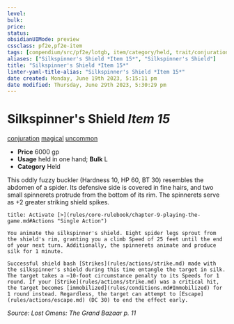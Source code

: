 ```yaml
---
level:
bulk:
price:
status:
obsidianUIMode: preview
cssclass: pf2e,pf2e-item
tags: [compendium/src/pf2e/lotgb, item/category/held, trait/conjuration, trait/magical, trait/uncommon]
aliases: ["Silkspinner's Shield *Item 15*", "Silkspinner's Shield"]
title: "Silkspinner's Shield *Item 15*"
linter-yaml-title-alias: "Silkspinner's Shield *Item 15*"
date created: Monday, June 19th 2023, 5:15:11 pm
date modified: Thursday, June 29th 2023, 5:30:29 pm
---
```


# Silkspinner's Shield *Item 15*

[conjuration](rules/traits/conjuration.md) [magical](rules/traits/magical.md) [uncommon](rules/traits/uncommon.md)  

- **Price** 6000 gp
- **Usage** held in one hand; **Bulk** L
- **Category** Held

This oddly fuzzy buckler (Hardness 10, HP 60, BT 30) resembles the abdomen of a spider. Its defensive side is covered in fine hairs, and two small spinnerets protrude from the bottom of its rim. The spinnerets serve as +2 greater striking shield spikes.

```ad-embed-ability
title: Activate [>](rules/core-rulebook/chapter-9-playing-the-game.md#Actions "Single Action")

You animate the silkspinner's shield. Eight spider legs sprout from the shield's rim, granting you a climb Speed of 25 feet until the end of your next turn. Additionally, the spinnerets animate and produce silk for 1 minute.

Successful shield bash [Strikes](rules/actions/strike.md) made with the silkspinner's shield during this time entangle the target in silk. The target takes a –10-foot circumstance penalty to its Speeds for 1 round. If your [Strike](rules/actions/strike.md) was a critical hit, the target becomes [immobilized](rules/conditions.md#Immobilized) for 1 round instead. Regardless, the target can attempt to [Escape](rules/actions/escape.md) (DC 30) to end the effect early.
```

*Source: Lost Omens: The Grand Bazaar p. 11*
